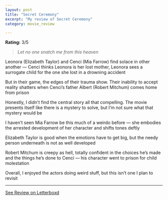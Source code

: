 ```yaml
---
layout: post
title: "Secret Ceremony"
excerpt: "My review of Secret Ceremony"
category: movie_review

---
```


**Rating:** 3/5

<blockquote><i>Let no one snatch me from this heaven</i></blockquote>Leonora (Elizabeth Taylor) and Cenci (Mia Farrow) find solace in other another — Cenci thinks Leonora is her lost mother, Leonora sees a surrogate child for the one she lost in a drowning accident

But in their game, the edges of their trauma show. Their inability to accept reality shatters when Cenci’s father Albert (Robert Mitchum) comes home from prison 

Honestly, I didn’t find the central story all that compelling. The movie presents itself like there is a mystery to solve, but I’m not sure what that mystery would be

I haven’t seen Mia Farrow be this much of a weirdo before — she embodies the arrested development of her character and shifts tones deftly

Elizabeth Taylor is good when the emotions have to get big, but the needy person underneath is not as well developed

Robert Mitchum is creepy as hell, totally confident in the choices he’s made and the things he’s done to Cenci — his character went to prison for child molestation

Overall, I enjoyed the actors doing weird stuff, but this isn’t one I plan to revisit

<hr>

[See Review on Letterboxd](https://boxd.it/4w8jYb)
